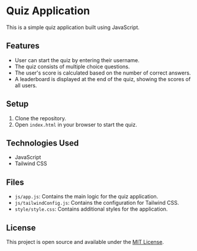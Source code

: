 # Quiz Application

This is a simple quiz application built using JavaScript.

## Features

- User can start the quiz by entering their username.
- The quiz consists of multiple choice questions.
- The user's score is calculated based on the number of correct answers.
- A leaderboard is displayed at the end of the quiz, showing the scores of all users.


## Setup

1. Clone the repository.
2. Open `index.html` in your browser to start the quiz.

## Technologies Used

- JavaScript
- Tailwind CSS

## Files

- `js/app.js`: Contains the main logic for the quiz application.
- `js/tailwindConfig.js`: Contains the configuration for Tailwind CSS.
- `style/style.css`: Contains additional styles for the application.

## License

This project is open source and available under the [MIT License](LICENSE).
